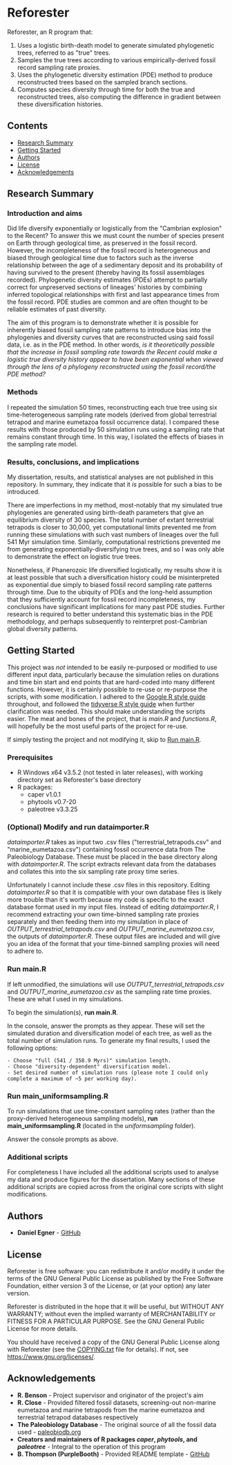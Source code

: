 # Reforester

Reforester, an R program that:
1. Uses a logistic birth-death model to generate simulated phylogenetic trees, referred to as "true" trees.
2. Samples the true trees according to various empirically-derived fossil record sampling rate proxies.
3. Uses the phylogenetic diversity estimation (PDE) method to produce reconstructed trees based on the sampled branch sections.
4. Computes species diversity through time for both the true and reconstructed trees, also computing the difference in gradient between these diversification histories.



## Contents

  - [Research Summary](#research-summary)
  - [Getting Started](#getting-started)
  - [Authors](#authors)
  - [License](#license)
  - [Acknowledgements](#acknowledgements)



## Research Summary

### Introduction and aims
Did life diversify exponentially or logistically from the "Cambrian explosion" to the Recent? To answer this we must count the number of species present on Earth through geological time, as preserved in the fossil record. However, the incompleteness of the fossil record is heterogeneous and biased through geological time due to factors such as the inverse relationship between the age of a sedimentary deposit and its probability of having survived to the present (thereby having its fossil assemblages recorded). Phylogenetic diversity estimates (PDEs) attempt to partially correct for unpreserved sections of lineages' histories by combining inferred topological relationships with first and last appearance times from the fossil record. PDE studies are common and are often thought to be reliable estimates of past diversity.

The aim of this program is to demonstrate whether it is possible for inherently biased fossil sampling rate patterns to introduce bias into the phylogenies and diversity curves that are reconstructed using said fossil data, i.e. as in the PDE method. In other words, *is it theoretically possible that the increase in fossil sampling rate towards the Recent could make a logistic true diversity history appear to have been exponential when viewed through the lens of a phylogeny reconstructed using the fossil record/the PDE method?*

### Methods
I repeated the simulation 50 times, reconstructing each true tree using six time-heterogeneous sampling rate models (derived from global terrestrial tetrapod and marine eumetazoa fossil occurrence data). I compared these results with those produced by 50 simulation runs using a sampling rate that remains constant through time. In this way, I isolated the effects of biases in the sampling rate model.

### Results, conclusions, and implications
My dissertation, results, and statistical analyses are not published in this repository. In summary, they indicate that it *is* possible for such a bias to be introduced.

There are imperfections in my method, most-notably that my simulated true phylogenies are generated using birth-death parameters that give an equilibrium diversity of 30 species. The total number of extant terrestrial tetrapods is closer to 30,000, yet computational limits prevented me from running these simulations with such vast numbers of lineages over the full 541 Myr simulation time. Similarly, computational restrictions prevented me from generating exponentially-diversifying true trees, and so I was only able to demonstrate the effect on logistic true trees.

Nonetheless, if Phanerozoic life diversified logistically, my results show it is at least possible that such a diversification history could be misinterpreted as exponential due simply to biased fossil record sampling rate patterns through time. Due to the ubiquity of PDEs and the long-held assumption that they sufficiently account for fossil record incompleteness, my conclusions have significant implications for many past PDE studies. Further research is required to better understand this systematic bias in the PDE methodology, and perhaps subsequently to reinterpret post-Cambrian global diversity patterns.



## Getting Started

This project was *not* intended to be easily re-purposed or modified to use different input data, particularly because the simulation relies on durations and time bin start and end points that are hard-coded into many different functions. However, it is certainly possible to re-use or re-purpose the scripts, with some modification. I adhered to the [Google R style guide](https://google.github.io/styleguide/Rguide.html) throughout, and followed the [tidyverse R style guide](https://style.tidyverse.org) when further clarification was needed. This should make understanding the scripts easier. The meat and bones of the project, that is *main.R* and *functions.R*, will hopefully be the most useful parts of the project for re-use.

If simply testing the project and not modifying it, skip to [Run main.R](#run-mainR).

### Prerequisites
- R Windows x64 v3.5.2 (not tested in later releases), with working directory set as Reforester's base directory
- R packages:
    - caper v1.0.1
    - phytools v0.7-20
    - paleotree v3.3.25

### (Optional) Modify and run dataimporter.R
*dataimporter.R* takes as input two .csv files ("terrestrial_tetrapods.csv" and "marine_eumetazoa.csv") containing fossil occurrence data from The Paleobiology Database. These must be placed in the base directory along with *dataimporter.R*. The script extracts relevant data from the databases and collates this into the six sampling rate proxy time series.

Unfortunately I cannot include these .csv files in this repository. Editing *dataimporter.R* so that it is compatible with your own database files is likely more trouble than it's worth because my code is specific to the exact database format used in my input files. Instead of editing *dataimporter.R*, I recommend extracting your own time-binned sampling rate proxies separately and then feeding them into my simulation in place of *OUTPUT_terrestrial_tetrapods.csv* and *OUTPUT_marine_eumetazoa.csv*, the outputs of *dataimporter.R*. These output files are included and will give you an idea of the format that your time-binned sampling proxies will need to adhere to.

### Run main.R
If left unmodified, the simulations will use *OUTPUT_terrestrial_tetrapods.csv* and *OUTPUT_marine_eumetazoa.csv* as the sampling rate time proxies. These are what I used in my simulations.

To begin the simulation(s), **run main.R**.

In the console, answer the prompts as they appear. These will set the simulated duration and diversification model of each tree, as well as the total number of simulation runs. To generate my final results, I used the following options:

    - Choose "full (541 / 358.9 Myrs)" simulation length.
    - Choose "diversity-dependent" diversification model.
    - Set desired number of simulation runs (please note I could only complete a maximum of ~5 per working day).

### Run main_uniformsampling.R
To run simulations that use time-constant sampling rates (rather than the proxy-derived heterogeneous sampling models), **run main_uniformsampling.R** (located in the *uniformsampling* folder).

Answer the console prompts as above.

### Additional scripts
For completeness I have included all the additional scripts used to analyse my data and produce figures for the dissertation. Many sections of these additional scripts are copied across from the original core scripts with slight modifications.



## Authors

  - **Daniel Egner** - [GitHub](https://github.com/danielegner)



## License

Reforester is free software: you can redistribute it and/or modify it under the terms of the GNU General Public License as published by the Free Software Foundation, either version 3 of the License, or (at your option) any later version.

Reforester is distributed in the hope that it will be useful, but WITHOUT ANY WARRANTY; without even the implied warranty of MERCHANTABILITY or FITNESS FOR A PARTICULAR PURPOSE.  See the GNU General Public License for more details.

You should have received a copy of the GNU General Public License along with Reforester (see the [COPYING.txt](COPYING.txt) file for details). If not, see <https://www.gnu.org/licenses/>.



## Acknowledgements

  - **R. Benson** - Project supervisor and originator of the project's aim
  - **R. Close** - Provided filtered fossil datasets, screening-out non-marine eumetazoa and marine tetrapods from the marine eumetazoa and terrestrial tetrapod databases respectively
  - **The Paleobiology Database** - The original source of all the fossil data used - [paleobiodb.org](https://paleobiodb.org)
  - **Creators and maintainers of R packages *caper*, *phytools*, and *paleotree*** - Integral to the operation of this program
  - **B. Thompson (PurpleBooth)** - Provided README template - [GitHub](https://github.com/PurpleBooth)
